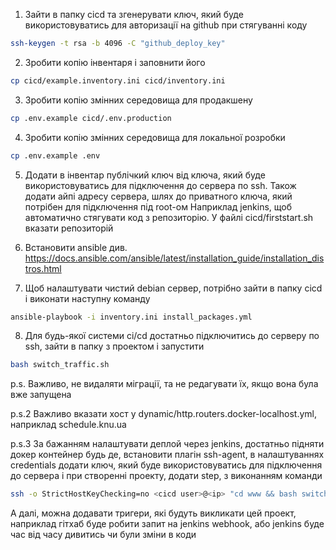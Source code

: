 1) Зайти в папку cicd та згенерувати ключ, який буде використовуватись для авторизації на github при стягуванні коду
```bash
ssh-keygen -t rsa -b 4096 -C "github_deploy_key"
```
2) Зробити копію інвентаря і заповнити його
```bash
cp cicd/example.inventory.ini cicd/inventory.ini
```
3) Зробити копію змінних середовища для продакшену
```bash
cp .env.example cicd/.env.production
```
4) Зробити копію змінних середовища для локальної розробки
```bash
cp .env.example .env
```
5) Додати в інвентар публічкий ключ від ключа, який буде використовуватись для підключення до сервера по ssh.
Також додати айпі адресу сервера, шлях до приватного ключа, який потрібен для підключення під root-ом
Наприклад jenkins, щоб автоматично стягувати код з репозиторію.
У файлі cicd/firststart.sh вказати репозиторій

6) Встановити ansible
див. https://docs.ansible.com/ansible/latest/installation_guide/installation_distros.html

7) Щоб налаштувати чистий debian сервер, потрібно зайти в папку cicd і виконати наступну команду
```bash
ansible-playbook -i inventory.ini install_packages.yml
```

8) Для будь-якої системи ci/cd достатньо підключитись до серверу по ssh, зайти в папку з проектом і запустити
```bash
bash switch_traffic.sh
```

p.s. Важливо, не видаляти міграції, та не редагувати їх, якщо вона була вже запущена

p.s.2 Важливо вказати хост у dynamic/http.routers.docker-localhost.yml, наприклад schedule.knu.ua

p.s.3 За бажанням налаштувати деплой через jenkins, достатньо підняти докер контейнер будь де, 
встановити плагін ssh-agent, в налаштуваннях credentials додати ключ, який буде використовуватись для підключення до сервера
і при створенні проекту, додати step, з виконанням команди 
```bash 
ssh -o StrictHostKeyChecking=no <cicd user>@<ip> "cd www && bash switch_traffic.sh"
```
А далі, можна додавати тригери, які будуть викликати цей проект, наприклад гітхаб буде робити запит на jenkins webhook, 
або jenkins буде час від часу дивитись чи були зміни в коди 